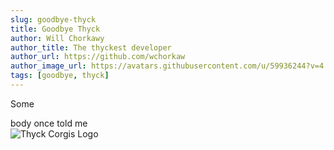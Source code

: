 ```yaml
---
slug: goodbye-thyck
title: Goodbye Thyck
author: Will Chorkawy
author_title: The thyckest developer
author_url: https://github.com/wchorkaw
author_image_url: https://avatars.githubusercontent.com/u/59936244?v=4
tags: [goodbye, thyck]
---
```


Some

<!--truncate-->


body once told me  
![Thyck Corgis Logo](/img/logo.svg)
